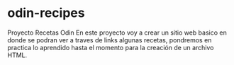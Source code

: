 # odin-recipes
Proyecto Recetas Odin
En este proyecto voy a crear un sitio web basico en donde se podran ver a traves de links algunas recetas, pondremos en practica lo aprendido hasta el momento para la creación de un archivo HTML.  